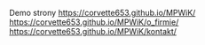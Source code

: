 Demo strony
https://corvette653.github.io/MPWiK/
https://corvette653.github.io/MPWiK/o_firmie/
https://corvette653.github.io/MPWiK/kontakt/
